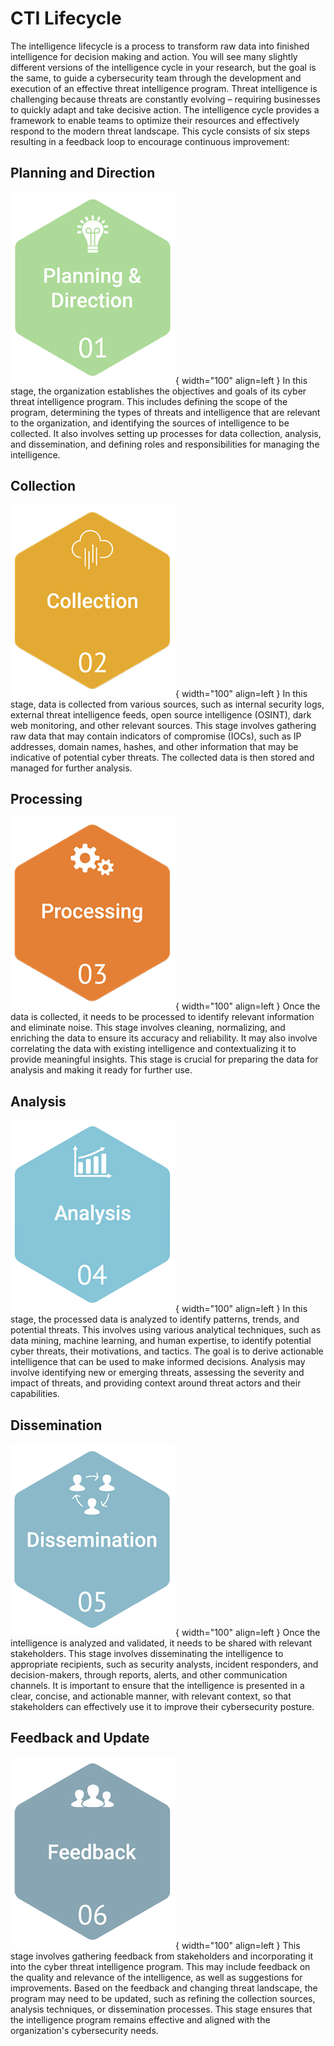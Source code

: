 # CTI Lifecycle
The intelligence lifecycle is a process to transform raw data into finished intelligence for decision making and action. You will see many slightly different versions of the intelligence cycle in your research, but the goal is the same, to guide a cybersecurity team through the development and execution of an effective threat intelligence program.
Threat intelligence is challenging because threats are constantly evolving – requiring businesses to quickly adapt and take decisive action. The intelligence cycle provides a framework to enable teams to optimize their resources and effectively respond to the modern threat landscape. This cycle consists of six steps resulting in a feedback loop to encourage continuous improvement:

## Planning and Direction
![cycle1](icons/cycle1.png){ width="100" align=left }
In this stage, the organization establishes the objectives and goals of its cyber threat intelligence program. This includes defining the scope of the program, determining the types of threats and intelligence that are relevant to the organization, and identifying the sources of intelligence to be collected. It also involves setting up processes for data collection, analysis, and dissemination, and defining roles and responsibilities for managing the intelligence.


## Collection
![cycle2](icons/cycle2.png){ width="100" align=left }
In this stage, data is collected from various sources, such as internal security logs, external threat intelligence feeds, open source intelligence (OSINT), dark web monitoring, and other relevant sources. This stage involves gathering raw data that may contain indicators of compromise (IOCs), such as IP addresses, domain names, hashes, and other information that may be indicative of potential cyber threats. The collected data is then stored and managed for further analysis.


## Processing
![cycle3](icons/cycle3.png){ width="100" align=left }
Once the data is collected, it needs to be processed to identify relevant information and eliminate noise. This stage involves cleaning, normalizing, and enriching the data to ensure its accuracy and reliability. It may also involve correlating the data with existing intelligence and contextualizing it to provide meaningful insights. This stage is crucial for preparing the data for analysis and making it ready for further use.


## Analysis
![cycle4](icons/cycle4.png){ width="100" align=left }
In this stage, the processed data is analyzed to identify patterns, trends, and potential threats. This involves using various analytical techniques, such as data mining, machine learning, and human expertise, to identify potential cyber threats, their motivations, and tactics. The goal is to derive actionable intelligence that can be used to make informed decisions. Analysis may involve identifying new or emerging threats, assessing the severity and impact of threats, and providing context around threat actors and their capabilities.


## Dissemination
![cycle5](icons/cycle5.png){ width="100" align=left }
Once the intelligence is analyzed and validated, it needs to be shared with relevant stakeholders. This stage involves disseminating the intelligence to appropriate recipients, such as security analysts, incident responders, and decision-makers, through reports, alerts, and other communication channels. It is important to ensure that the intelligence is presented in a clear, concise, and actionable manner, with relevant context, so that stakeholders can effectively use it to improve their cybersecurity posture.


## Feedback and Update
![cycle6](icons/cycle6.png){ width="100" align=left }
This stage involves gathering feedback from stakeholders and incorporating it into the cyber threat intelligence program. This may include feedback on the quality and relevance of the intelligence, as well as suggestions for improvements. Based on the feedback and changing threat landscape, the program may need to be updated, such as refining the collection sources, analysis techniques, or dissemination processes. This stage ensures that the intelligence program remains effective and aligned with the organization's cybersecurity needs.
